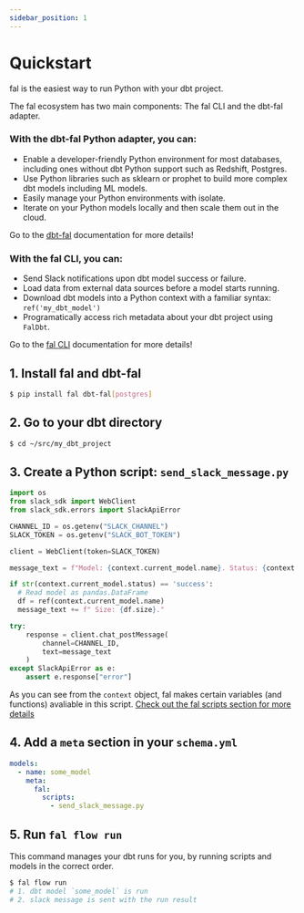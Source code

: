 ```yaml
---
sidebar_position: 1
---
```


# Quickstart

fal is the easiest way to run Python with your dbt project.

The fal ecosystem has two main components: The fal CLI and the dbt-fal adapter.

### With the dbt-fal Python adapter, you can:

- Enable a developer-friendly Python environment for most databases, including ones without dbt Python support such as Redshift, Postgres.
- Use Python libraries such as sklearn or prophet to build more complex dbt models including ML models.
- Easily manage your Python environments with isolate.
- Iterate on your Python models locally and then scale them out in the cloud.

Go to the [dbt-fal](/fal/python-models/overview) documentation for more details!

### With the fal CLI, you can:

- Send Slack notifications upon dbt model success or failure.
- Load data from external data sources before a model starts running.
- Download dbt models into a Python context with a familiar syntax: `ref('my_dbt_model')`
- Programatically access rich metadata about your dbt project using `FalDbt`.

Go to the [fal CLI](/fal/orchestrate-dbt-runs/) documentation for more details!

## 1. Install fal and dbt-fal

```bash
$ pip install fal dbt-fal[postgres]
```

## 2. Go to your dbt directory

```bash
$ cd ~/src/my_dbt_project
```

## 3. Create a Python script: `send_slack_message.py`

```python
import os
from slack_sdk import WebClient
from slack_sdk.errors import SlackApiError

CHANNEL_ID = os.getenv("SLACK_CHANNEL")
SLACK_TOKEN = os.getenv("SLACK_BOT_TOKEN")

client = WebClient(token=SLACK_TOKEN)

message_text = f"Model: {context.current_model.name}. Status: {context.current_model.status}."

if str(context.current_model.status) == 'success':
  # Read model as pandas.DataFrame
  df = ref(context.current_model.name)
  message_text += f" Size: {df.size}."

try:
    response = client.chat_postMessage(
        channel=CHANNEL_ID,
        text=message_text
    )
except SlackApiError as e:
    assert e.response["error"]
```

As you can see from the `context` object, fal makes certain variables (and functions) avaliable in this script. [Check out the fal scripts section for more details](./reference/variables-and-functions.md)

## 4. Add a `meta` section in your `schema.yml`

```yaml
models:
  - name: some_model
    meta:
      fal:
        scripts:
          - send_slack_message.py
```

## 5. Run `fal flow run`

This command manages your dbt runs for you, by running scripts and models in the correct order.

```bash
$ fal flow run
# 1. dbt model `some_model` is run
# 2. slack message is sent with the run result
```

